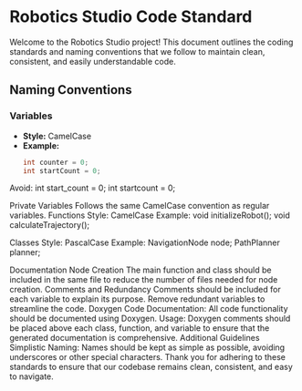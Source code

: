 
# Robotics Studio Code Standard

Welcome to the Robotics Studio project! This document outlines the coding standards and naming conventions that we follow to maintain clean, consistent, and easily understandable code.

## Naming Conventions

### Variables
- **Style:** CamelCase
- **Example:**
  ```cpp
  int counter = 0;
  int startCount = 0;
Avoid: 
int start_count = 0;
int startcount = 0;

Private Variables
Follows the same CamelCase convention as regular variables.
Functions
Style: CamelCase
Example:
void initializeRobot();
void calculateTrajectory();

Classes
Style: PascalCase
Example:
NavigationNode node;
PathPlanner planner;

Documentation
Node Creation
The main function and class should be included in the same file to reduce the number of files needed for node creation.
Comments and Redundancy
Comments should be included for each variable to explain its purpose.
Remove redundant variables to streamline the code.
Doxygen
Code Documentation: All code functionality should be documented using Doxygen.
Usage: Doxygen comments should be placed above each class, function, and variable to ensure that the generated documentation is comprehensive.
Additional Guidelines
Simplistic Naming: Names should be kept as simple as possible, avoiding underscores or other special characters.
Thank you for adhering to these standards to ensure that our codebase remains clean, consistent, and easy to navigate.
